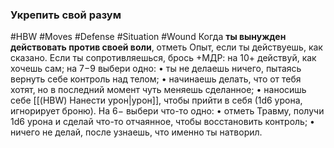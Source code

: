 ### Укрепить свой разум

#HBW #Moves #Defense #Situation #Wound 
Когда **ты вынужден действовать против своей воли**, отметь Опыт, если ты действуешь, как сказано. Если ты сопротивляешься, брось +МДР: на 10+ действуй, как хочешь сам; на 7−9 выбери одно: 
• ты не делаешь ничего, пытаясь вернуть себе контроль над телом; 
• начинаешь делать, что от тебя хотят, но в последний момент чуть меняешь сделанное; 
• наносишь себе [[(HBW) Нанести урон|урон]], чтобы прийти в себя (1d6 урона, игнорирует броню). 
На 6− выбери что-то одно: 
• отметь Травму, получи 1d6 урона и сделай что-то отчаянное, чтобы восстановить контроль; 
• ничего не делай, после узнаешь, что именно ты натворил.